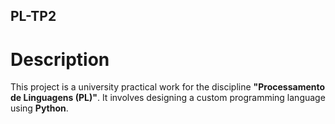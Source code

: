 ## PL-TP2

# Description
This project is a university practical work for the discipline **"Processamento de Linguagens (PL)"**. It involves designing a custom programming language using **Python**. 
